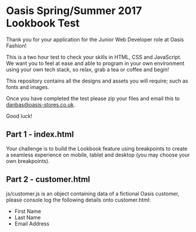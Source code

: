 # Oasis Spring/Summer 2017 Lookbook Test

Thank you for your application for the Junior Web Developer role at Oasis Fashion!

This is a two hour test to check your skills in HTML, CSS and JavaScript. We want you to feel at ease and able to program in your own environment using your own tech stack, so relax, grab a tea or coffee and begin!

This repository contains all the designs and assets you will require; such as fonts and images.

Once you have completed the test please zip your files and email this to danbas@oasis-stores.co.uk.

Good luck!

## Part 1 - index.html

Your challenge is to build the Lookbook feature using breakpoints to create a seamless experience on mobile, tablet and desktop (you may choose your own breakpoints).

## Part 2 - customer.html

js/customer.js is an object containing data of a fictional Oasis customer, please console log the following details onto customer.html:

- First Name
- Last Name
- Email Address
